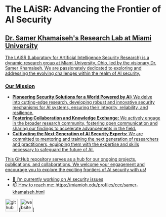 <div class="laisr-description">
  <h1>The LAiSR: Advancing the Frontier of AI Security</h1>
  <h2><a href="https://miamioh.edu/profiles/cec/samer-khamaiseh.html">Dr. Samer Khamaiseh's Research Lab at Miami University</h2>

  <p>The LAiSR (Laboratory for Artificial Intelligence Security Research) is a dynamic research group at Miami University, Ohio, led by the visionary Dr. Samer Khamaiseh. We are passionately dedicated to exploring and addressing the evolving challenges within the realm of AI security.</p>

  <h3>Our Mission</h3>

  <ul>
    <li>
      <b>Pioneering Security Solutions for a World Powered by AI:</b> We delve into cutting-edge research, developing robust and innovative security mechanisms for AI systems, ensuring their integrity, reliability, and resilience.
    </li>
    <li>
      <b>Fostering Collaboration and Knowledge Exchange:</b> We actively engage in the broader research community, fostering open communication and sharing our findings to accelerate advancements in the field.
    </li>
    <li>
      <b>Cultivating the Next Generation of AI Security Experts:</b> We are committed to mentoring and training the next generation of researchers and practitioners, equipping them with the expertise and skills necessary to safeguard the future of AI.
    </li>
  </ul>

  <p>This GitHub repository serves as a hub for our ongoing projects, publications, and collaborations. We welcome your engagement and encourage you to explore the exciting frontiers of AI security with us!</p>
</div>

- 🔭 I’m currently working on AI security issues 
- 📫 How to reach me: https://miamioh.edu/profiles/cec/samer-khamaiseh.html 


[<img src='https://cdn.jsdelivr.net/npm/simple-icons@3.0.1/icons/github.svg' alt='github' height='40'>](https://github.com/fads)
[<img src='https://cdn.jsdelivr.net/npm/simple-icons@3.0.1/icons/icloud.svg' alt='website' height='40'>]
